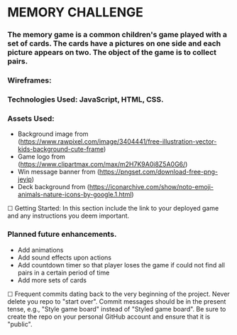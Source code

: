 # MEMORY CHALLENGE

### The memory game is a common children's game played with a set of cards. The cards have a pictures on one side and each picture appears on two. The object of the game is to collect pairs.

### Wireframes:

### Technologies Used: JavaScript, HTML, CSS.

### Assets Used:
* Background image from (https://www.rawpixel.com/image/3404441/free-illustration-vector-kids-background-cute-frame)
* Game logo from (https://www.clipartmax.com/max/m2H7K9A0i8Z5A0G6/)
* Win message banner from (https://pngset.com/download-free-png-jeyip)
* Deck background from (https://iconarchive.com/show/noto-emoji-animals-nature-icons-by-google.1.html)

☐ Getting Started: In this section include the link to your deployed game and any instructions you deem important.

### Planned future enhancements.
* Add animations
* Add sound effects upon actions
* Add countdown timer so that player loses the game if could not find all pairs in a certain period of time
* Add more sets of cards

☐ Frequent commits dating back to the very beginning of the project. Never delete you repo to "start over". Commit messages should be in the present tense, e.g., "Style game board" instead of "Styled game board". Be sure to create the repo on your personal GitHub account and ensure that it is "public".
